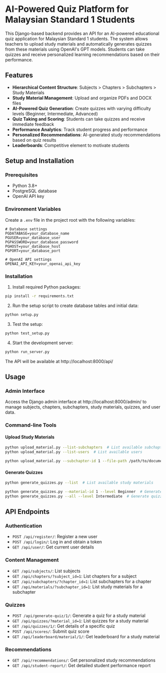 # AI-Powered Quiz Platform for Malaysian Standard 1 Students

This Django-based backend provides an API for an AI-powered educational quiz application for Malaysian Standard 1 students. The system allows teachers to upload study materials and automatically generates quizzes from these materials using OpenAI's GPT models. Students can take quizzes and receive personalized learning recommendations based on their performance.

## Features

- **Hierarchical Content Structure**: Subjects > Chapters > Subchapters > Study Materials
- **Study Material Management**: Upload and organize PDFs and DOCX files
- **AI-Powered Quiz Generation**: Create quizzes with varying difficulty levels (Beginner, Intermediate, Advanced)
- **Quiz Taking and Scoring**: Students can take quizzes and receive immediate feedback
- **Performance Analytics**: Track student progress and performance
- **Personalized Recommendations**: AI-generated study recommendations based on quiz results
- **Leaderboards**: Competitive element to motivate students

## Setup and Installation

### Prerequisites

- Python 3.8+
- PostgreSQL database
- OpenAI API key

### Environment Variables

Create a `.env` file in the project root with the following variables:

```
# Database settings
PGDATABASE=your_database_name
PGUSER=your_database_user
PGPASSWORD=your_database_password
PGHOST=your_database_host
PGPORT=your_database_port

# OpenAI API settings
OPENAI_API_KEY=your_openai_api_key
```

### Installation

1. Install required Python packages:

```bash
pip install -r requirements.txt
```

2. Run the setup script to create database tables and initial data:

```bash
python setup.py
```

3. Test the setup:

```bash
python test_setup.py
```

4. Start the development server:

```bash
python run_server.py
```

The API will be available at http://localhost:8000/api/

## Usage

### Admin Interface

Access the Django admin interface at http://localhost:8000/admin/ to manage subjects, chapters, subchapters, study materials, quizzes, and user data.

### Command-line Tools

#### Upload Study Materials

```bash
python upload_material.py --list-subchapters  # List available subchapters
python upload_material.py --list-users  # List available users

python upload_material.py --subchapter-id 1 --file-path /path/to/document.pdf --title "Title" --description "Description" --username admin
```

#### Generate Quizzes

```bash
python generate_quizzes.py --list  # List available study materials

python generate_quizzes.py --material-id 1 --level Beginner  # Generate quiz for specific material
python generate_quizzes.py --all --level Intermediate  # Generate quizzes for all materials
```

## API Endpoints

### Authentication

- `POST /api/register/`: Register a new user
- `POST /api/login/`: Log in and obtain a token
- `GET /api/user/`: Get current user details

### Content Management

- `GET /api/subjects/`: List subjects
- `GET /api/chapters/?subject_id=1`: List chapters for a subject
- `GET /api/subchapters/?chapter_id=1`: List subchapters for a chapter
- `GET /api/materials/?subchapter_id=1`: List study materials for a subchapter

### Quizzes

- `POST /api/generate-quiz/1/`: Generate a quiz for a study material
- `GET /api/quizzes/?material_id=1`: List quizzes for a study material
- `GET /api/quizzes/1/`: Get details of a specific quiz
- `POST /api/scores/`: Submit quiz score
- `GET /api/leaderboard/material/1/`: Get leaderboard for a study material

### Recommendations

- `GET /api/recommendations/`: Get personalized study recommendations
- `GET /api/student-report/`: Get detailed student performance report